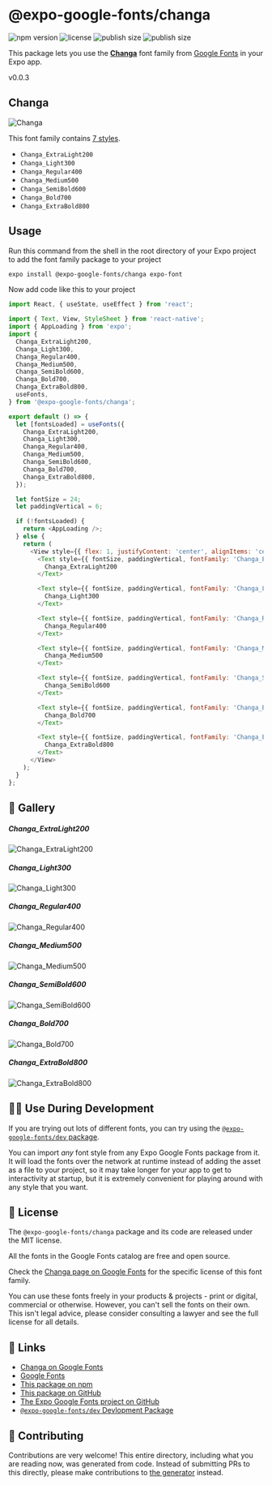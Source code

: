 # @expo-google-fonts/changa

![npm version](https://flat.badgen.net/npm/v/@expo-google-fonts/changa)
![license](https://flat.badgen.net/github/license/expo/google-fonts)
![publish size](https://flat.badgen.net/packagephobia/install/@expo-google-fonts/changa)
![publish size](https://flat.badgen.net/packagephobia/publish/@expo-google-fonts/changa)

This package lets you use the [**Changa**](https://fonts.google.com/specimen/Changa) font family from [Google Fonts](https://fonts.google.com/) in your Expo app.

v0.0.3

## Changa

![Changa](./font-family.png)

This font family contains [7 styles](#-gallery).

- `Changa_ExtraLight200`
- `Changa_Light300`
- `Changa_Regular400`
- `Changa_Medium500`
- `Changa_SemiBold600`
- `Changa_Bold700`
- `Changa_ExtraBold800`

## Usage

Run this command from the shell in the root directory of your Expo project to add the font family package to your project
```sh
expo install @expo-google-fonts/changa expo-font
```

Now add code like this to your project
```js
import React, { useState, useEffect } from 'react';

import { Text, View, StyleSheet } from 'react-native';
import { AppLoading } from 'expo';
import {
  Changa_ExtraLight200,
  Changa_Light300,
  Changa_Regular400,
  Changa_Medium500,
  Changa_SemiBold600,
  Changa_Bold700,
  Changa_ExtraBold800,
  useFonts,
} from '@expo-google-fonts/changa';

export default () => {
  let [fontsLoaded] = useFonts({
    Changa_ExtraLight200,
    Changa_Light300,
    Changa_Regular400,
    Changa_Medium500,
    Changa_SemiBold600,
    Changa_Bold700,
    Changa_ExtraBold800,
  });

  let fontSize = 24;
  let paddingVertical = 6;

  if (!fontsLoaded) {
    return <AppLoading />;
  } else {
    return (
      <View style={{ flex: 1, justifyContent: 'center', alignItems: 'center' }}>
        <Text style={{ fontSize, paddingVertical, fontFamily: 'Changa_ExtraLight200' }}>
          Changa_ExtraLight200
        </Text>

        <Text style={{ fontSize, paddingVertical, fontFamily: 'Changa_Light300' }}>
          Changa_Light300
        </Text>

        <Text style={{ fontSize, paddingVertical, fontFamily: 'Changa_Regular400' }}>
          Changa_Regular400
        </Text>

        <Text style={{ fontSize, paddingVertical, fontFamily: 'Changa_Medium500' }}>
          Changa_Medium500
        </Text>

        <Text style={{ fontSize, paddingVertical, fontFamily: 'Changa_SemiBold600' }}>
          Changa_SemiBold600
        </Text>

        <Text style={{ fontSize, paddingVertical, fontFamily: 'Changa_Bold700' }}>
          Changa_Bold700
        </Text>

        <Text style={{ fontSize, paddingVertical, fontFamily: 'Changa_ExtraBold800' }}>
          Changa_ExtraBold800
        </Text>
      </View>
    );
  }
};

```

## 🔡 Gallery

##### Changa_ExtraLight200
![Changa_ExtraLight200](./e248c51b3bc1f8fd1d6b980400670c54bf2cdf89f4c5e075bca29f09ecdb936b.ttf.png)

##### Changa_Light300
![Changa_Light300](./f083dc8e9965f9e9b8c6c977bcfac5a504f4ef820e8c8237f1217d4edf3bdd9a.ttf.png)

##### Changa_Regular400
![Changa_Regular400](./01d71ec0cc7235bb908cc0c3ae45d1e10a2f87e4a61ad5ef855af157f39e8a80.ttf.png)

##### Changa_Medium500
![Changa_Medium500](./fb1d544301460f01712f06d94a05af7420497d1b5791bdf43b542c0351227242.ttf.png)

##### Changa_SemiBold600
![Changa_SemiBold600](./c22f4b8d7a97aaa32759b9336354bdcf999861dac5d589a4e02e7e5bb9504f98.ttf.png)

##### Changa_Bold700
![Changa_Bold700](./0a274e0c0a7aa46f455bf65caff8b972998ce8fc975bf677ae154d5765ac4c0f.ttf.png)

##### Changa_ExtraBold800
![Changa_ExtraBold800](./5d419cee41ca204d194f089cfd5d8d35ea6bc706a8f606ecaa69132df9854893.ttf.png)


## 👩‍💻 Use During Development

If you are trying out lots of different fonts, you can try using the [`@expo-google-fonts/dev` package](https://github.com/expo/google-fonts/tree/master/font-packages/dev#readme).

You can import *any* font style from any Expo Google Fonts package from it. It will load the fonts
over the network at runtime instead of adding the asset as a file to your project, so it may take longer
for your app to get to interactivity at startup, but it is extremely convenient
for playing around with any style that you want.

## 📖 License

The `@expo-google-fonts/changa` package and its code are released under the MIT license.

All the fonts in the Google Fonts catalog are free and open source.

Check the [Changa page on Google Fonts](https://fonts.google.com/specimen/Changa) for the specific license of this font family.

You can use these fonts freely in your products & projects - print or digital, commercial or otherwise. However, you can't sell the fonts on their own. This isn't legal advice, please consider consulting a lawyer and see the full license for all details.

## 🔗 Links

- [Changa on Google Fonts](https://fonts.google.com/specimen/Changa)
- [Google Fonts](https://fonts.google.com/)
- [This package on npm](https://www.npmjs.com/package/@expo-google-fonts/changa)
- [This package on GitHub](https://github.com/expo/google-fonts/tree/master/font-packages/changa)
- [The Expo Google Fonts project on GitHub](https://github.com/expo/google-fonts)
- [`@expo-google-fonts/dev` Devlopment Package](https://github.com/expo/google-fonts/tree/master/font-packages/dev)


## 🤝 Contributing

Contributions are very welcome! This entire directory, including what you are reading now, was generated from code. Instead of submitting PRs to this directly, please make contributions to [the generator](https://github.com/expo/google-fonts/tree/master/packages/generator) instead.
